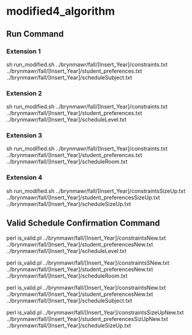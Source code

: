 # modified4_algorithm

## Run Command

### Extension 1

sh run_modified.sh ../brynmawr/fall/[Insert_Year]/constraints.txt  ../brynmawr/fall/[Insert_Year]/student_preferences.txt  ../brynmawr/fall/[Insert_Year]/scheduleSubject.txt


### Extension 2

sh run_modified.sh  ../brynmawr/fall/[Insert_Year]/constraints.txt  ../brynmawr/fall/[Insert_Year]/student_preferences.txt  ../brynmawr/fall/[Insert_Year]/scheduleLevel.txt

### Extension 3

sh run_modified.sh  ../brynmawr/fall/[Insert_Year]/constraints.txt  ../brynmawr/fall/[Insert_Year]/student_preferences.txt  ../brynmawr/fall/[Insert_Year]/scheduleRoom.txt

### Extension 4

sh run_modified.sh  ../brynmawr/fall/[Insert_Year]/constraintsSizeUp.txt  ../brynmawr/fall/[Insert_Year]/student_preferencesSizeUp.txt  ../brynmawr/fall/[Insert_Year]/scheduleSizeUp.txt

## Valid Schedule Confirmation Command
perl is_valid.pl  ../brynmawr/fall/[Insert_Year]/constraintsNew.txt ../brynmawr/fall/[Insert_Year]/student_preferencesNew.txt ../brynmawr/fall/[Insert_Year]/scheduleLevel.txt

perl is_valid.pl ../brynmawr/fall/[Insert_Year]/constraintsSNew.txt ../brynmawr/fall/[Insert_Year]/student_preferencesNew.txt ../brynmawr/fall/[Insert_Year]/scheduleRoom.txt

perl is_valid.pl ../brynmawr/fall/[Insert_Year]/constraintsNew.txt ../brynmawr/fall/[Insert_Year]/student_preferencesNew.txt ../brynmawr/fall/[Insert_Year]/scheduleSubject.txt

perl is_valid.pl ../brynmawr/fall/[Insert_Year]/constraintsSizeUpNew.txt ../brynmawr/fall/[Insert_Year]/student_preferencesSizUpNew.txt ../brynmawr/fall/[Insert_Year]/scheduleSizeUp.txt



